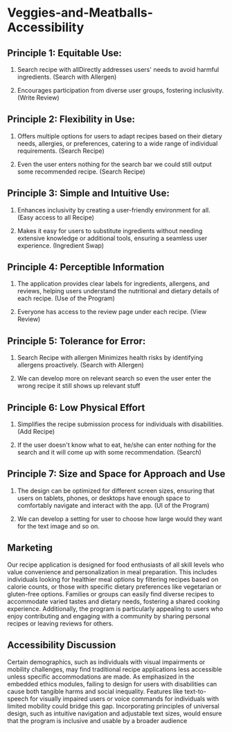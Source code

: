 # Veggies-and-Meatballs-Accessibility
## Principle 1: Equitable Use:

1. Search recipe with allDirectly addresses users' needs to avoid harmful ingredients. (Search with Allergen)

2. Encourages participation from diverse user groups, fostering inclusivity. (Write Review)


## Principle 2: Flexibility in Use:

1. Offers multiple options for users to adapt recipes based on their dietary needs, allergies, or preferences,
   catering to a wide range of individual requirements. (Search Recipe)

2. Even the user enters nothing for the search bar we could still output some recommended recipe. (Search Recipe)

## Principle 3: Simple and Intuitive Use:

1. Enhances inclusivity by creating a user-friendly environment for all. (Easy access to all Recipe)

2. Makes it easy for users to substitute ingredients without needing extensive knowledge or
   additional tools, ensuring a seamless user experience. (Ingredient Swap)

## Principle 4: Perceptible Information

1. The application provides clear labels for ingredients, allergens, and reviews,
   helping users understand the nutritional and dietary details of each recipe. (Use of the Program)

2. Everyone has access to the review page under each recipe. (View Review)

## Principle 5: Tolerance for Error:

1. Search Recipe with allergen Minimizes health risks by identifying allergens proactively. (Search with Allergen)

2. We can develop more on relevant search so even the user enter the wrong recipe it still shows up relevant stuff

## Principle 6: Low Physical Effort

1. Simplifies the recipe submission process for individuals with disabilities. (Add Recipe)

2. If the user doesn't know what to eat, he/she can enter nothing for the search and it will come up with some recommendation. (Search)

## Principle 7: Size and Space for Approach and Use

1. The design can be optimized for different screen sizes, ensuring that users on tablets,
   phones, or desktops have enough space to comfortably navigate and interact with the app. (UI of the Program)

2. We can develop a setting for user to choose how large would they want for the text image and so on.

## Marketing

Our recipe application is designed for food enthusiasts of all skill levels who value convenience and personalization 
in meal preparation. This includes individuals looking for healthier meal options by filtering recipes based on calorie 
counts, or those with specific dietary preferences like vegetarian or gluten-free options. Families or groups can easily
find diverse recipes to accommodate varied tastes and dietary needs, fostering a shared cooking experience. Additionally, 
the program is particularly appealing to users who enjoy contributing and engaging with a community by sharing personal
recipes or leaving reviews for others.

## Accessibility Discussion

Certain demographics, such as individuals with visual impairments or mobility challenges, may find traditional recipe 
applications less accessible unless specific accommodations are made. As emphasized in the embedded ethics modules, 
failing to design for users with disabilities can cause both tangible harms and social inequality. 
Features like text-to-speech for visually impaired users or voice commands for individuals with limited mobility could 
bridge this gap. Incorporating principles of universal design, such as intuitive navigation and adjustable text sizes, 
would ensure that the program is inclusive and usable by a broader audience








